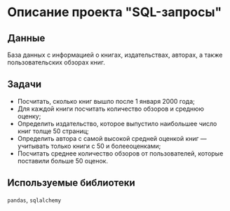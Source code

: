# Описание проекта "SQL-запросы"

## Данные
База данных с информацией о книгах, издательствах, авторах, а также пользовательских обзорах книг. 

## Задачи
- Посчитать, сколько книг вышло после 1 января 2000 года;
- Для каждой книги посчитать количество обзоров и среднюю оценку;
- Определить издательство, которое выпустило наибольшее число книг толще 50 страниц;
- Определить автора с самой высокой средней оценкой книг — учитывать только книги с 50 и болееоценками;
- Посчитать среднее количество обзоров от пользователей, которые поставили больше 50 оценок.

## Используемые библиотеки
`pandas`, `sqlalchemy`
